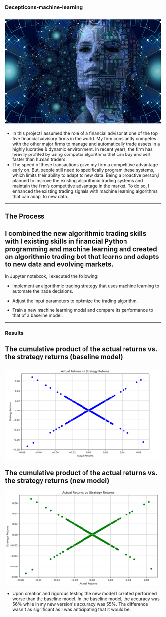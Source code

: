 ### Decepticons-machine-learning
![Alt Text](Machine_learning_DevOps_Artisan.jpg)
---
*   In this project I assumed the role of a financial advisor at one of the top five financial advisory firms in the world. My firm constantly competes with the other major firms to manage and automatically trade assets in a highly lucrative & dynamic environment. In recent years, the firm has heavily profited by using computer algorithms that can buy and sell faster than human traders.
*   The speed of these transactions gave my firm a competitive advantage early on. But, people still need to specifically program these systems, which limits their ability to adapt to new data. Being a proactive person,I planned to improve the existing algorithmic trading systems and maintain the firm’s competitive advantage in the market. To do so, I enhanced the existing trading signals with machine learning algorithms that can adapt to new data.

---
## The Process
I combined the new algorithmic trading skills with I existing skills in financial Python programming and machine learning and created an algorithmic trading bot that learns and adapts to new data and evolving markets.
---

In Jupyter notebook, I executed the following:

* Implement an algorithmic trading strategy that uses machine learning to automate the trade decisions.

* Adjust the input parameters to optimize the trading algorithm.

* Train a new machine learning model and compare its performance to that of a baseline model.
---
### Results
## The cumulative product of the actual returns vs. the strategy returns (baseline model)
![Alt Text](report_png1.png)
---
## The cumulative product of the actual returns vs. the strategy returns (new model)
![Alt Text](report_png2.png)

* Upon creation and rigorous testing the new model I created performed worse than the baseline model. In the baseline model, the accuracy was 56% while in my new version's accuracy was 55%. The difference wasn't as significant as I was anticipating that it would be.
 

